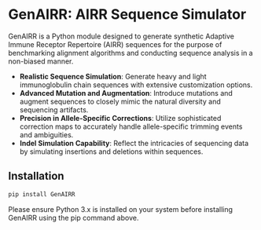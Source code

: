 # GenAIRR: AIRR Sequence Simulator

GenAIRR is a Python module designed to generate synthetic Adaptive Immune Receptor Repertoire (AIRR) sequences for the purpose of benchmarking alignment algorithms and conducting sequence analysis in a non-biased manner.


- **Realistic Sequence Simulation**: Generate heavy and light immunoglobulin chain sequences with extensive customization options.
- **Advanced Mutation and Augmentation**: Introduce mutations and augment sequences to closely mimic the natural diversity and sequencing artifacts.
- **Precision in Allele-Specific Corrections**: Utilize sophisticated correction maps to accurately handle allele-specific trimming events and ambiguities.
- **Indel Simulation Capability**: Reflect the intricacies of sequencing data by simulating insertions and deletions within sequences.

## Installation

```bash
pip install GenAIRR
```

Please ensure Python 3.x is installed on your system before installing GenAIRR using the pip command above.
